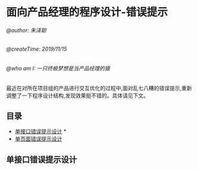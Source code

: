 # 面向产品经理的程序设计-错误提示

###### @author: 朱泽聪
###### @createTime: 2019/11/15
###### @who am I: 一只终极梦想是当产品经理的猿

最近在对所在项目组的产品进行交互优化的过程中,面对乱七八糟的错误提示,重新调整了一下程序设计结构,发现效果挺不错的。具体请见下文。

## 目录

* [单接口错误提示设计](#单接口错误提示设计)
  * 
* [单页面错误提示设计](#单页面错误提示设计)

## 单接口错误提示设计

